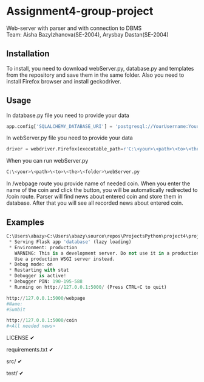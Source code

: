 # Assignment4-group-project
Web-server with parser and with connection to DBMS  
Team: Aisha Bazylzhanova(SE-2004), Arysbay Dastan(SE-2004) 

## Installation 

To install, you need to download webServer.py, database.py and templates from the repository and save them in the same folder. Also you need to install Firefox browser and install geckodriver. 

## Usage 

In database.py file you need to provide your data
   ```python
   app.config['SQLALCHEMY_DATABASE_URI'] = 'postgresql://YourUsername:YourPassword@localhost/NameOfYourDatabase'
   ```
In webServer.py file you need to provide your data 
   ```python
   driver = webdriver.Firefox(executable_path=r'C:\<your>\<path>\<to>\<the>\<geckodriver>\geckodriver.exe')
   ```

When you can run webServer.py
   ```python
   C:\<your>\<path>\<to>\<the>\<folder>\webServer.py
   ```
   
In /webpage route you provide name of needed coin. When you enter the name of the coin and click the button, you will be automatically redirected to /coin route.
Parser will find news about entered coin and store them in database. After that you will see all recorded news about entered coin. 
  
   
## Examples 

```python
C:\Users\abazy>C:\Users\abazy\source\repos\ProjectsPython\project4\project\webServer.py
 * Serving Flask app 'database' (lazy loading)
 * Environment: production
   WARNING: This is a development server. Do not use it in a production deployment.
   Use a production WSGI server instead.
 * Debug mode: on
 * Restarting with stat
 * Debugger is active!
 * Debugger PIN: 190-195-588
 * Running on http://127.0.0.1:5000/ (Press CTRL+C to quit)
```
   
```python
http://127.0.0.1:5000/webpage
#Name:
#Sumbit
```
   
```python
http://127.0.0.1:5000/coin
#<All needed news>
```
LICENSE ✔

requirements.txt ✔

src/ ✔

test/ ✔

